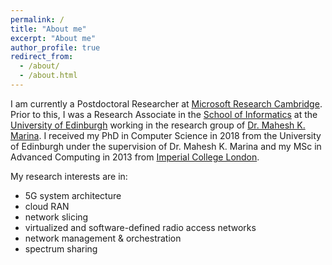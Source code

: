 ```yaml
---
permalink: /
title: "About me"
excerpt: "About me"
author_profile: true
redirect_from: 
  - /about/
  - /about.html
---
```



I am currently a Postdoctoral Researcher at [Microsoft Research Cambridge](https://www.microsoft.com/en-us/research/lab/microsoft-research-cambridge/). Prior to this, I was a Research Associate in the [School of Informatics](https://www.ed.ac.uk/informatics/) at the [University of Edinburgh](https://www.ed.ac.uk/) working in the research group of [Dr. Mahesh K. Marina](http://homepages.inf.ed.ac.uk/mmarina/index.html). I received my PhD in Computer Science in 2018 from the University of Edinburgh under the supervision of Dr. Mahesh K. Marina and my MSc in Advanced Computing in 2013 from [Imperial College London](https://www.imperial.ac.uk/). 

My research interests are in:

* 5G system architecture
* cloud RAN
* network slicing
* virtualized and software-defined radio access networks
* network management & orchestration
* spectrum sharing
